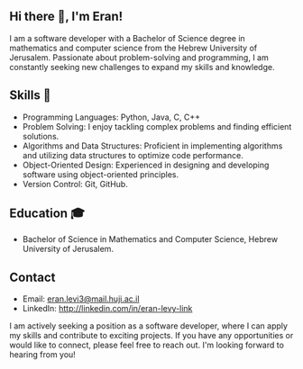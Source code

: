 ## Hi there 👋, I'm Eran! 

I am a software developer with a Bachelor of Science degree in mathematics and computer science from the Hebrew University of Jerusalem. Passionate about problem-solving and programming, I am constantly seeking new challenges to expand my skills and knowledge.

## Skills 🍳

- Programming Languages: Python, Java, C, C++
- Problem Solving: I enjoy tackling complex problems and finding efficient solutions.
- Algorithms and Data Structures: Proficient in implementing algorithms and utilizing data structures to optimize code performance.
- Object-Oriented Design: Experienced in designing and developing software using object-oriented principles.
- Version Control: Git, GitHub.

## Education 🎓

- Bachelor of Science in Mathematics and Computer Science, Hebrew University of Jerusalem.

## Contact 

- Email: eran.levi3@mail.huji.ac.il
- LinkedIn: http://linkedin.com/in/eran-levy-link

I am actively seeking a position as a software developer, where I can apply my skills and contribute to exciting projects. If you have any opportunities or would like to connect, please feel free to reach out. I'm looking forward to hearing from you!

